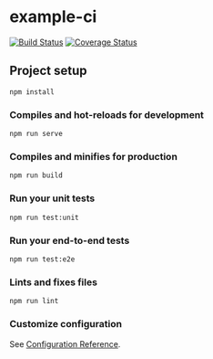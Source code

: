 # example-ci
[![Build Status](https://travis-ci.com/stefff94/example-ci.svg?branch=master)](https://travis-ci.com/stefff94/example-ci)
[![Coverage Status](https://coveralls.io/repos/github/stefff94/example-ci/badge.svg?branch=master)](https://coveralls.io/github/stefff94/example-ci?branch=master)
## Project setup
```
npm install
```

### Compiles and hot-reloads for development
```
npm run serve
```

### Compiles and minifies for production
```
npm run build
```

### Run your unit tests
```
npm run test:unit
```

### Run your end-to-end tests
```
npm run test:e2e
```

### Lints and fixes files
```
npm run lint
```

### Customize configuration
See [Configuration Reference](https://cli.vuejs.org/config/).
